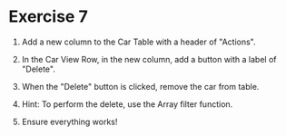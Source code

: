 # Exercise 7

1. Add a new column to the Car Table with a header of "Actions".

2. In the Car View Row, in the new column, add a button with a label of "Delete".

3. When the "Delete" button is clicked, remove the car from table.

4. Hint: To perform the delete, use the Array filter function.

5. Ensure everything works!